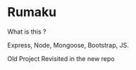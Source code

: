 # Rumaku

What is this ? 

Express, Node, Mongoose, Bootstrap, JS.

Old Project Revisited in the new repo

